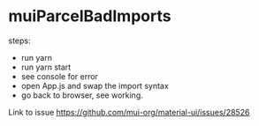 # muiParcelBadImports

steps:
* run yarn
* run yarn start
* see console for error
* open App.js and swap the import syntax
* go back to browser, see working.

Link to issue https://github.com/mui-org/material-ui/issues/28526
